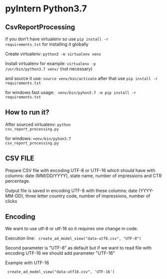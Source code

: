 # pyIntern Python3.7

## CsvReportProcessing

if you don't have virtualenv so use <code>pip install -r requirements.txt</code> for installing it globally

Create virtualenv: <code>python3 -m virtualenv venv</code>

Install virtualenv for example: <code>virtualenv -p /usr/bin/python3.7 venv/</code> (not necessary)

and source it use: <code>source venv/bin/activate</code> after that use <code>pip install -r requirements.txt</code>

for windows fast usage: <code> venv/bin/pyhon3.7 -m pip install -r requirements.txt</code>

## How to run it?
After sourced virtualenv: <code>python csv_report_processing.py</code>

for windows: <code>venv/bin/pyhon3.7 csv_report_processing.py</code>

## CSV FILE

Prepare CSV file with encoding UTF-8 or UTF-16 which should have with columns: date (MM/DD/YYYY), state name, number of impressions and CTR percentage.

Output file is saved in encoding UTF-8 with these columns: date (YYYY-MM-DD), three letter country code, number of impressions, number of clicks 

## Encoding

We want to use utf-8 or utf-16 so it requires one change in code.

Execution line: <code> create_ad_model_view("data-utf8.csv", "UTF-8") </code>

Second parameter is "UTF-8" as default but if we want to read file with encoding UTF-16 we should add parameter "UTF-16"

Example with UTF-16

<code> create_ad_model_view("data-utf16.csv", 'UTF-16') </code>
